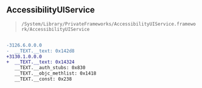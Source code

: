 ## AccessibilityUIService

> `/System/Library/PrivateFrameworks/AccessibilityUIService.framework/AccessibilityUIService`

```diff

-3126.6.0.0.0
-  __TEXT.__text: 0x142d8
+3130.1.0.0.0
+  __TEXT.__text: 0x14324
   __TEXT.__auth_stubs: 0x830
   __TEXT.__objc_methlist: 0x1418
   __TEXT.__const: 0x238

```
